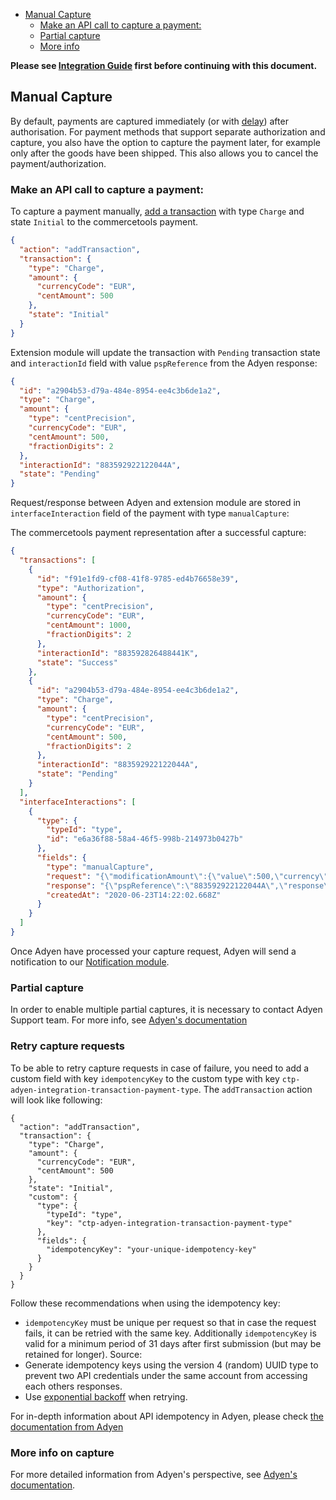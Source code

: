 <!-- START doctoc generated TOC please keep comment here to allow auto update -->
<!-- DON'T EDIT THIS SECTION, INSTEAD RE-RUN doctoc TO UPDATE -->

- [Manual Capture](#manual-capture)
  - [Make an API call to capture a payment:](#make-an-api-call-to-capture-a-payment)
  - [Partial capture](#partial-capture)
  - [More info](#more-info)

<!-- END doctoc generated TOC please keep comment here to allow auto update -->

**Please see [Integration Guide](WebComponentsIntegrationGuide.md) first before continuing with this document.**

## Manual Capture

By default, payments are captured immediately (or with [delay](https://docs.adyen.com/online-payments/capture#capture-delay)) after authorisation. For payment methods that support separate authorization and capture, you also have the option to capture the payment later, for example only after the goods have been shipped. This also allows you to cancel the payment/authorization.

### Make an API call to capture a payment:

To capture a payment manually, [add a transaction](https://docs.commercetools.com/http-api-projects-payments#add-transaction) with type `Charge` and state `Initial` to the commercetools payment.

```json
{
  "action": "addTransaction",
  "transaction": {
    "type": "Charge",
    "amount": {
      "currencyCode": "EUR",
      "centAmount": 500
    },
    "state": "Initial"
  }
}
```

Extension module will update the transaction with `Pending` transaction state and `interactionId` field with value `pspReference` from the Adyen response:

```json
{
  "id": "a2904b53-d79a-484e-8954-ee4c3b6de1a2",
  "type": "Charge",
  "amount": {
    "type": "centPrecision",
    "currencyCode": "EUR",
    "centAmount": 500,
    "fractionDigits": 2
  },
  "interactionId": "883592922122044A",
  "state": "Pending"
}
```

Request/response between Adyen and extension module are stored in `interfaceInteraction` field of the payment with type `manualCapture`:

The commercetools payment representation after a successful capture:

```json
{
  "transactions": [
    {
      "id": "f91e1fd9-cf08-41f8-9785-ed4b76658e39",
      "type": "Authorization",
      "amount": {
        "type": "centPrecision",
        "currencyCode": "EUR",
        "centAmount": 1000,
        "fractionDigits": 2
      },
      "interactionId": "883592826488441K",
      "state": "Success"
    },
    {
      "id": "a2904b53-d79a-484e-8954-ee4c3b6de1a2",
      "type": "Charge",
      "amount": {
        "type": "centPrecision",
        "currencyCode": "EUR",
        "centAmount": 500,
        "fractionDigits": 2
      },
      "interactionId": "883592922122044A",
      "state": "Pending"
    }
  ],
  "interfaceInteractions": [
    {
      "type": {
        "typeId": "type",
        "id": "e6a36f88-58a4-46f5-998b-214973b0427b"
      },
      "fields": {
        "type": "manualCapture",
        "request": "{\"modificationAmount\":{\"value\":500,\"currency\":\"EUR\"},\"originalReference\":\"883592826488441K\",\"reference\":\"YOUR_UNIQUE_REFERENCE\",\"merchantAccount\":\"YOUR_MERCHANT_ACCOUNT\"}",
        "response": "{\"pspReference\":\"883592922122044A\",\"response\":\"[capture-received]\"}",
        "createdAt": "2020-06-23T14:22:02.668Z"
      }
    }
  ]
}
```

Once Adyen have processed your capture request, Adyen will send a notification to our [Notification module](./../../notification/README.md).

### Partial capture

In order to enable multiple partial captures, it is necessary to contact Adyen Support team. For more info, see [Adyen's documentation](https://docs.adyen.com/online-payments/capture#multiple-partial-captures)

### Retry capture requests

To be able to retry capture requests in case of failure, you need to add a custom field with key `idempotencyKey` to the custom type with key `ctp-adyen-integration-transaction-payment-type`. The `addTransaction` action will look like following:
```
{
  "action": "addTransaction",
  "transaction": {
    "type": "Charge",
    "amount": {
      "currencyCode": "EUR",
      "centAmount": 500
    },
    "state": "Initial",
    "custom": {
      "type": {
        "typeId": "type",
        "key": "ctp-adyen-integration-transaction-payment-type"
      },
      "fields": {
        "idempotencyKey": "your-unique-idempotency-key"
      }
    }
  }
}
```

Follow these recommendations when using the idempotency key:
- `idempotencyKey` must be unique per request so that in case the request fails, it can be retried with the same key. Additionally `idempotencyKey` is valid for a minimum period of 31 days after first submission (but may be retained for longer). Source:
- Generate idempotency keys using the version 4 (random) UUID type to prevent two API credentials under the same account from accessing each others responses.
- Use [exponential backoff](https://en.wikipedia.org/wiki/Exponential_backoff) when retrying.

For in-depth information about API idempotency in Adyen, please check [the documentation from Adyen](https://docs.adyen.com/development-resources/api-idempotency)

### More info on capture

For more detailed information from Adyen's perspective, see [Adyen's documentation](https://docs.adyen.com/checkout/capture#manual-capture).
